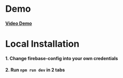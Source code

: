 # Demo
#### [Video Demo](https://drive.google.com/file/d/14ov6bOgoFFxAIA64WHBErIVCmiWavUx3/view?usp=sharing)
# Local Installation

#### 1. Change firebase-config into your own credentials

#### 2. Run `npm run dev` in 2 tabs

